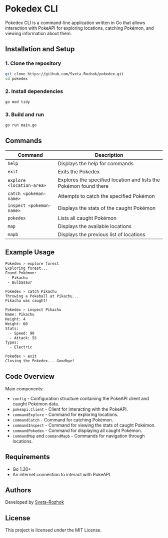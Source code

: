 # Pokedex CLI

Pokedex CLI is a command-line application written in Go that allows interaction with PokeAPI for exploring locations, catching Pokémon, and viewing information about them.

## Installation and Setup

### 1. Clone the repository
```sh
git clone https://github.com/Sveta-Rozhok/pokedex.git
cd pokedex
```

### 2. Install dependencies
```sh
go mod tidy
```

### 3. Build and run
```sh
go run main.go
```

## Commands

| Command      | Description |
|--------------|------------|
| `help`       | Displays the help for commands |
| `exit`       | Exits the Pokedex |
| `explore <location-area>` | Explores the specified location and lists the Pokémon found there |
| `catch <pokemon-name>` | Attempts to catch the specified Pokémon |
| `inspect <pokemon-name>` | Displays the stats of the caught Pokémon |
| `pokedex`    | Lists all caught Pokémon |
| `map`        | Displays the available locations |
| `mapb`       | Displays the previous list of locations |

## Example Usage
```sh
Pokedex > explore forest
Exploring forest...
Found Pokémon:
 - Pikachu
 - Bulbasaur

Pokedex > catch Pikachu
Throwing a Pokeball at Pikachu...
Pikachu was caught!

Pokedex > inspect Pikachu
Name: Pikachu
Height: 4
Weight: 60
Stats:
  - Speed: 90
  - Attack: 55
Types:
  - Electric

Pokedex > exit
Closing the Pokedex... Goodbye!
```

## Code Overview

Main components:
- `config` - Configuration structure containing the PokeAPI client and caught Pokémon data.
- `pokeapi.Client` - Client for interacting with the PokeAPI.
- `commandExplore` - Command for exploring locations.
- `commandCatch` - Command for catching Pokémon.
- `commandInspect` - Command for viewing the stats of caught Pokémon.
- `commandPokedex` - Command for displaying all caught Pokémon.
- `commandMap` and `commandMapb` - Commands for navigation through locations.

## Requirements
- Go 1.20+
- An internet connection to interact with PokeAPI

## Authors
Developed by [Sveta-Rozhok](https://github.com/Sveta-Rozhok)

## License
This project is licensed under the MIT License.